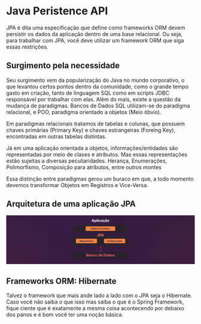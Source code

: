 # Java Peristence API

JPA é dita uma especificação que define como frameworks ORM devem persistir os dados da aplicação dentro de uma base relacional. Ou seja, para trabalhar com JPA, você deve utilizar um framework ORM que siga essas restrições.

## Surgimento pela necessidade

Seu surgimento vem da popularização do Java no mundo corporativo, o que levantou certos pontos dentro da comunidade, como o grande tempo gasto em criação, tanto de linguagem SQL como em scripts JDBC responsável por trabalhar com elas.
Além do mais, existe a questão da mudança de paradigmas. Bancos de Dados SQL utilizam-se do paradigma relacional, e POO, paradigma orientado a objetos (Meio óbvio).

Em paradigmas relacionais tratamos de tabelas e colunas, que possuem chaves primárias (Primary Key) e chaves estrangeiras (Foreing Key), encontradas em outras tabelas distintas.

Já em uma aplicação orientada a objetos, informações/entidades são representadas por meio de clases e atributos. Mas essas representações estão sujeitas a diversas peculiaridades. Herança, Enumerações, Polimorfismo, Composição para atributos, entre outros montes

Essa distinção entre paradigmas gerou um buraco em que, a todo momento devemos transformar Objetos em Registros e Vice-Versa.

## Arquitetura de uma aplicação JPA

<img alt="fluxo-app-jpa" src="./assets/java-fluxo-app.png">

## Frameworks ORM: Hibernate
Talvez o framework que mais ande lado a lado com o JPA seja o Hibernate. Caso você não saiba o que isso mas saiba o que é o Spring Framework, fique ciente que é exatamente a mesma coisa acontecendo por debaixo dos panos e é bom você ter uma noção básica.
